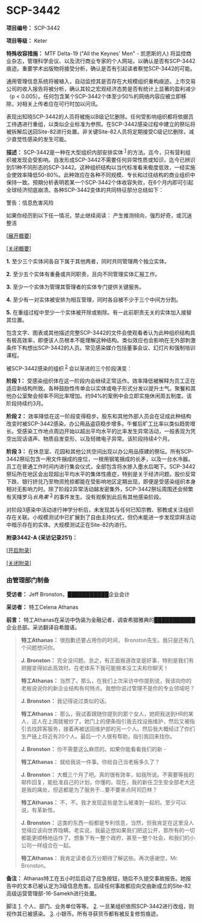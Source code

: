 # SCP-3442
                        




**项目编号：** SCP-3442

**项目等级：** Keter

**特殊收容措施：** MTF Delta-19 ("All the Keynes' Men" - 凯恩斯的人) 将监控商业杂志，管理科学会议、以及流行商业专家的个人网站，以确认是否有SCP-3442痕迹。重要学术出版物将接受分析，确认是否有引起读者察觉SCP-3442的可能。

通用管理信息系统将被植入，自动监控其是否存在大规模组织重构痕迹。上市交易公司的收入报告将被分析，确认其较之宏观经济态势是否有统计上显著的盈利减少（p < 0.005）。任何包含某个SCP-3442个体至少50%的网络内容应被立即移除，对相关上传者应在可行时加以问讯。

表现出知晓SCP-3442的人员将被施以B级记忆删除。任何受影响组织都将依据员工待遇进行重组，以类似企业标准为参照。在SCP-3442感染过程中建立的祭坛将被拆解后送回Site-82进行处置。非关键Site-82人员将定期接受C级记忆删除，减少直觉性感染的发生可能。

**描述：** SCP-3442是一种在大型组织内部安排实体<sup class='footnoteref'>
 <a shape='rect' class='footnoteref' id='footnoteref-1' href='javascript:;' onclick='WIKIDOT.page.utils.scrollToReference(&apos;footnote-1&apos;)'>1</a>
</sup>的方法。迄今，只有营利组织被发现会受影响。自发形成SCP-3442不需要任何异常性质或知识，迄今已辨识到51种不同形态的SCP-3442。这种组织结构以当代标准看来极度低效，一经实施会使效率降低50-80%。此种效应在各种不同规模、专长和过往结构的商业组织中保持一致。预期分析表明若某一个SCP-3442个体收容失败，在6个月内即可引起全球经济彻底崩溃。各种SCP-3442变体的共同特征部分总结如下：


<div class='unmargined' />

警告：信息危害风险



如果你经历到以下任一情况，禁止继续阅读：
产生推测倾向，强烈好奇，或沉迷整洁




<a shape='rect' class='collapsible-block-link' href='javascript:;'>[&#23637;&#24320;&#27010;&#35201;]</a>

<a shape='rect' class='collapsible-block-link' href='javascript:;'>[&#20851;&#38381;&#27010;&#35201;]</a>

**1.**  至少三个实体间各自下属于其他两者，同时共同管理两个独立实体。
 
**2.**  至少五个实体有重叠或共同职责，且向不同管理实体汇报工作。
 
**3.**  至少一个实体为管理其管理者的实体专门提供关键服务。
 
**4.**  至少有一对实体被安排为相互管理，同时各自被不少于三个中间方分割。
 
**5.**  在重组过程中至少一个实体被开除或剔除。有一此前职责无关的实体加入接替其位置。




包含文字、图表或其他描述完整SCP-3442的文件会使观看者认为此种组织结构具有极高效率，即便该人员根本不能理解这种结构。类似效应也会影响在无外部刺激条件下构想出SCP-3442的人员。常见感染媒介包括董事会议、幻灯片和强制培训课程。

被SCP-3442感染的组织<sup class='footnoteref'>
 <a shape='rect' class='footnoteref' id='footnoteref-2' href='javascript:;' onclick='WIKIDOT.page.utils.scrollToReference(&apos;footnote-2&apos;)'>2</a>
</sup>会以渐进的三个阶段演变：

**阶段 1：** 受感染组织体在这一阶段内会继续正常运作。效率降低被解释为员工正在适应新结构所致。各种鼓励性传单会以实体或电子形式分发以提升士气。聚餐和其他办公室聚会频率不同比率增加。约94%的案例中会立即实施休闲周五制度。该阶段持续约3月。

**阶段 2：** 效率降低在这一阶段变得稳步。股东和其他外部人员会在证成此种结构改变时被SCP-3442感染。办公用品盗窃稳步增多。午餐后旷工比率以类似趋势增长。受感染工作地点周边开始以超出平均水平的比率发生异常活动，一般表现为凭空出现话语声、物质自发变形、以及轻微电子异常。该阶段持续4个月。

**阶段 3：** 在休息室、花园和其他公共空间出现以办公用品搭建的祭坛。所有SCP-3442祭坛包含一用文件捆成的座位，一根用钢笔捆成的长矛，以及一台水冷器。员工在普通工作时间内进行集会仪式，全部包含将水掺入墨水后喝下。SCP-3442祭坛所在地区会出现超出平均水平的集体性癔症，特别是关于经济问题。股价反常下跌、银行挤兑乃至物资抢掠都能在受影响地区定期出现，即便是受感染组织本身相对无影响力时。除了阶段2异常活动越发密集外，SCP-3442祭坛周围还会频繁有天降罗马*长角果* <sup class='footnoteref'>
 <a shape='rect' class='footnoteref' id='footnoteref-3' href='javascript:;' onclick='WIKIDOT.page.utils.scrollToReference(&apos;footnote-3&apos;)'>3</a>
</sup>的事件发生。没有观察到此后有其他感染阶段。

对阶段3感染中活动进行神学分析后，未发现其与任何已知宗教、邪教或关注组织存在关联。小规模测试中已扩展到了自由主持仪式，但仍未能进一步发现崇拜活动中暗示存在的实体。大规模测试正在Site-82内进行。

**附录3442-A (采访记录251)：** 


<a shape='rect' class='collapsible-block-link' href='javascript:;'>[&#24320;&#21551;&#38468;&#24405;]</a>

<a shape='rect' class='collapsible-block-link' href='javascript:;'>[&#20851;&#38381;&#38468;&#24405;]</a>



### 由管理部门制备


**受访者：** Jeff Bronston，███████████企业会计

**采访者：** 特工Celena Athanas

**前言：** 特工Athanas在采访中伪装为金融记者，调查希腊雅典的███████████企业总部。采访翻译自希腊语。


> **特工Athanas：** 很抱歉还要占用你的时间， Bronston先生。我只是还有几个问题想问你。
> 
> **J. Bronston：** 完全没问题。总之，有正面报道改变是好事，特别是我们有把握变得如此高效时。在老体系下我可能根本没工夫和你聊天！
> 
> **特工Athanas：** 当然了。那么，在我们上次采访中你提到说，我该向你的老板说说你的新企业结构有何特点。我想你说过管理不是你的专业领域吧？
> 
> **J. Bronston：** 我记得说过类似的话。
> 
> **特工Athanas：** 那么，我试着跟随你提到的那个女人，她把我送到HR的某人，这人在上周就被炒了。她门上的便条指引我去找设施维护，然后又被指引去找顾客服务，接着再被送回维护部的另一个人。然后我大概经过了你们生产链上将近有20个人。最后一个人很有帮助，指引我回来找你。
> 
> **J. Bronston：** 你不需要这么麻烦的。如果你能看看我们的新 -
> 
> **特工Athanas：** 就给我说一件事。你给自己当老板多久了？
> 
> **J. Bronston：** 大概三个月了吧。真的很有效率，如我所说。不需要等我的邮件回复，能批准自己的计划，你懂的。现在，我的新任卫生安全部老大还是我的痛处，但这都是为了服务于…要不要来点阿司匹林？
> 
> **特工Athanas：** 不，不。我才发现这些是怎么被凑到一起的。至少可以说，有革新性。
> 
> **J. Bronston：** 这类的东西一般都是专利信息，当然，但我肯定在这里没人觉得应该向世界隐瞒。老实说，我最近想如果我们把这公开，那所有的一切都能更顺畅地运作了。想象下有一整个政府，甚至一整个社会，和我们的小公司一样组合在一起。
> 
> **特工Athanas：** 我肯定读者会万分期待了解这些。再次感谢您，Mr. Bronston。
> 

**备注：** Athanas特工在五小时后启动了应急按钮，随后不久提交事故报告。她报告中的文本已被认定为3级信息危害。后续任何事故都应向交由新成立的Site-82高级运营管理部-16-Samekh进行处置。






脚注
<a shape='rect' href='javascript:;' onclick='WIKIDOT.page.utils.scrollToReference(&apos;footnoteref-1&apos;)'>1</a>. 个人、部门、业务单位等等。
<a shape='rect' href='javascript:;' onclick='WIKIDOT.page.utils.scrollToReference(&apos;footnoteref-2&apos;)'>2</a>. 一旦某组织依照SCP-3442进行改组，则视作其已被感染。
<a shape='rect' href='javascript:;' onclick='WIKIDOT.page.utils.scrollToReference(&apos;footnoteref-3&apos;)'>3</a>. 小银币。所有寻获货币都有被反复修剪痕迹。


                    